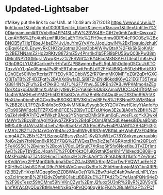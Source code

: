# Updated-Lightsaber
#Mikey put the link to our UML at 10:49 am 3/7/2018
https://www.draw.io/?lightbox=1&highlight=0000ff&edit=_blank&layers=1&nav=1&title=Untitled%20Diagram.xml#R7Vpbj9o4FP41SLsPW%2BVK4BHCtH2g0mhZadtHQwxxa2LkmAH66%2Fc4tnNzmFIIU6nLaEYTHx%2FH9vedmw0DP94eP3C0Sz%2BxBNOB5yTHgT8beJ4beEP4JyUnJYmGYyXYcJJopUqwIN%2BxFjpauicJzhuKgjEqyK4pXLEswyvRkCHO2aGptma0OesObbAlWKwQtaX%2FkkSkSjoKnUr%2BEZNNamZ2Hd2zRKtvG872mZ5v4Pnr4kd1b5F5l9bPU5SwQ03kPw38mDMm1NP2GGMqsTWwqXHvz%2FSW6%2BY4E5cM8NSAF0T3eutTihKsFydOBpD8QLYUZdCarlkmFrrHhTaiZJPB8wqmxBwEL5gLAlhOdIdgO5CuUkKTOTqxvVxYLgAo05qmjJPv8FpE9TuhmwttFmBLdY2FHAliB6Qc56DzbHbrtkSf0LGhOEe50IIVoxTtcrIst7FFfEOyKROCbbWS2fR7QmnMKOMFFoZQf2qDrfGXCOBjTaTB%2F4DZFgt%2BAhXd6wfaELSjBI72nENldl6kddK6yQ21EGlT35TvruiGB814N%2Fu%2Bxf7Ak9DInU7U%2F7YhwL5EQRBn37ABJWPKMmo4aZExDorX4qxp5Du0ItlmXujMgkryt96vFDEYu6aFr6QkSXAmaWUCCaQ4lITtGMlEgUc4hV9AKHbehYMQFh5D263a8CvVuYhZBntBpGAQg4EcsDSSDm69i7nVXHoXUmn0bmEy6GCyxRwlBSOKORPV3Kto2wIBFFc8%2FSNpnP3lWlz6Npd%2BB28ULTF9ZjkRhMn3c6Xb4vMNKAu9yygb3c5Y2OV7nwHCidyYtAnfdYpdTb90SjWFdofJTFZPXSnh6FCE%2Bj9yTCE7xUf4gw3E2u3jA8n%2BfHj%2F9aZk4vMPA7nTQyAfWkzhBAoa3YSNpmzDMkSfKum0qFJwosFLxdYkX3wk4rMWy%2Bcv8hmAg1YG6yq7ZKPq%2B4qFOOmUjfaCSdLKeeesiBDua9DmbM9XuOEcUAVssGiI5L5ehZ9jigR5aRZyt2DrRncBVwFq4P0JAM%2BR4PljI3jGnMA%2BZTU2c14rVOqYj94Acz30mRWhyRRB7qhVBI1bLqHWpEdVzE04R6eamg4AZ%2Bfx%2FLBznsoQ1Bsrsyj3eJGljKyQTqWfLyC78Y8okynzwrraublg7ojGv2sN7fpN8xn6kR163Y7QG%2FWQxs17m3lcZteF4GRXptdHOm2QPLqY5FeK6S5O%2Byimx%2BcoVU78oLQfSruK7XtRag5IfSfx6Nosfjbu3TvZDt1mtAyD%2ByTbYdScJ4paN1E%2F0Dfr6kzO1ujQ9ztnK5erKh1rV1dkeddO809HgbMkPxcMapZTJNGzHimdThpNruzH%2FckAoY%2FhQU9ptU1IaIfgYZe79nCeKVdbYcyx2PPMgriGbRubpa5DoCZOJvJSWDr6rgiMCcrTwrFVQW1uoEe%2F0jH9sOUwbSDPmLD9olY5HbWvCnvycGvBbr%2FldHnmfnsjqM5Y1bnXRPhfZiBB2yFHVxpIMGqeg6xg2ZOBWAuOejYQ%2Bw7tt4zE4ah9wAneLhIPLYzncoZcHmotmB%2FH2dvZ9sft8O1abLtBB92uE%2FTAd2TxDYefJahPQNr94eD%2F98xTesct59hOMns59NiVKnCZys%2BmJ2fuox5U3nR%2BvR%2BV9p1EkmfKKWcQyQDu2BtMnAehNxBq7gPvQCg0qy91qFKn%2BuaM%2F%2FQf
